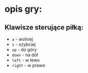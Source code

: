 # opis gry:

## Klawisze sterujące piłką:
- `a` - wolniej
- `s` - szybciej
- `up` - do góry
- `down` - na dół
- `left` - w lewo
- `right` - w prawo